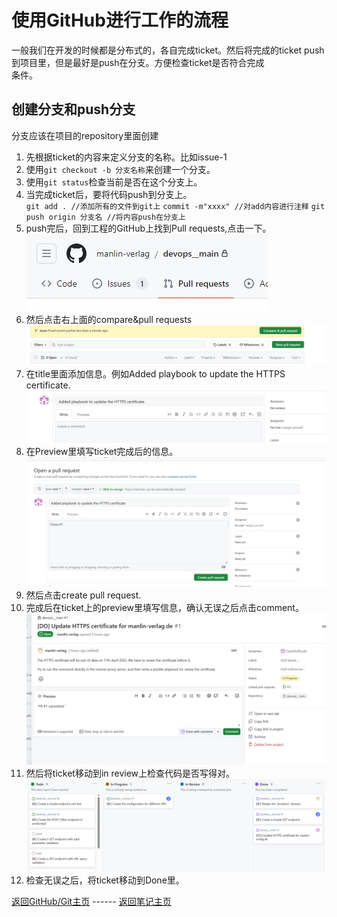# 使用GitHub进行工作的流程    
  一般我们在开发的时候都是分布式的，各自完成ticket。然后将完成的ticket push到项目里，但是最好是push在分支。方便检查ticket是否符合完成    
  条件。    

创建分支和push分支    
---------------------------------------
  分支应该在项目的repository里面创建    
  1. 先根据ticket的内容来定义分支的名称。比如issue-1    
  2. 使用`git checkout -b 分支名称`来创建一个分支。    
  3. 使用`git status`检查当前是否在这个分支上。 
  4. 当完成ticket后，要将代码push到分支上。    
     `git add . //添加所有的文件到git上`
     `commit -m"xxxx" //对add内容进行注释`
     `git push origin 分支名 //将内容push在分支上`
  5. push完后，回到工程的GitHub上找到Pull requests,点击一下。    
     ![pull requests](images/Pull_Requests.jpeg)
  6. 然后点击右上面的compare&pull requests
     ![compare](images/compare_Pull_Request.jpeg)
  7. 在title里面添加信息。例如Added playbook to update the HTTPS certificate.
     ![title](images/Title_Message.jpeg)
  8. 在Preview里填写ticket完成后的信息。 
     ![preview](images/Preview.jpeg)
  9. 然后点击create pull request. 
  10. 完成后在ticket上的preview里填写信息，确认无误之后点击comment。
     ![ticket](images/Ticket_Preview.jpeg)    
  11. 然后将ticket移动到in review上检查代码是否写得对。
     ![inReview](images/In_Review.png)
  12. 检查无误之后，将ticket移动到Done里。

  [返回GitHub/Git主页](../README.md) ------ [返回笔记主页](../../README.md)
